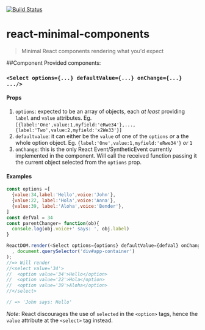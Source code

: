[![Build Status](https://travis-ci.org/git-toni/react-minimal-components.svg?branch=master)](https://travis-ci.org/git-toni/react-minimal-components)

# react-minimal-components

> Minimal React components rendering what you'd expect

##Component
Provided components:

### `<Select options={...} defaultValue={...} onChange={...} .../>`
#### Props
1. `options`: expected to be an array of objects, each *at least* providing `label` and `value` attributes. Eg. `[{label:'One',value:1,myfield:'eRwe34'},...,{label:'Two',value:2,myfield:'x2We33'}]`
2. `defaultvalue`: it can either be the `value` of one of the `options` *or* a the whole option object. Eg. `{label:'One',value:1,myfield:'eRwe34'}` *or* `1`
3. `onChange`: this is the only React Event/SyntheticEvent currently implemented in the component. Will call the received function passing it the current object selected from the `options` prop.

#### Examples
```javascript
const options =[
  {value:34,label:'Hello',voice:'John'}, 
  {value:22, label:'Hola',voice:'Anna'},
  {value:39, label:'Aloha',voice:'Bender'},
]
const defVal = 34
const parentChanger= function(ob){
  console.log(obj.voice+' says: ', obj.label)
}

ReactDOM.render(<Select options={options} defaultValue={defVal} onChange={parentChanger}/>
  , document.querySelector('div#app-container')
);
//=> Will render
//<select value='34'>
//  <option value='34'>Hello</option>
//  <option value='22'>Hola</option>
//  <option value='39'>Aloha</option>
//</select>

// => 'John says: Hello'

```
*Note*: React discourages the use of `selected` in the `<option>` tags, hence the `value` attribute at the `<select>` tag instead.


